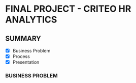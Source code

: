 # FINAL PROJECT - CRITEO HR ANALYTICS


## SUMMARY 

- [x] Business Problem 
- [x] Process 
- [x] Presentation 

### BUSINESS PROBLEM 
